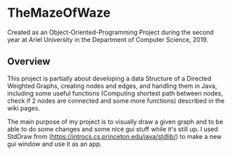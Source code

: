 # TheMazeOfWaze
Created as an Object-Oriented-Programming Project during the second year at Ariel University
in the Department of Computer Science, 2019.

## Overview
This project is partially about developing a data Structure of a Directed Weighted Graphs, creating nodes and edges, and handling them in Java, including some
useful functions (Computing shortest path between nodes, check if 2 nodes are connected and some more functions) described in the wiki pages.

The main purpose of my project is to visually draw a given graph and to be able to do some changes and some nice gui stuff while it's still up.
I used StdDraw from (https://introcs.cs.princeton.edu/java/stdlib/) to make a new gui window and use it as an app.
